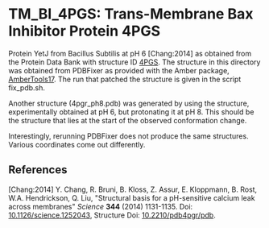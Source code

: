 # TM_BI_4PGS: Trans-Membrane Bax Inhibitor Protein 4PGS

Protein YetJ from Bacillus Subtilis at pH 6 [Chang:2014] as obtained from the
Protein Data Bank with structure ID [4PGS](http://www.rcsb.org/pdb/explore/explore.do?structureId=4pgs).
The structure in this directory was obtained from PDBFixer as provided with
the Amber package, [AmberTools17](http://ambermd.org/). The run that
patched the structure is given in the script fix_pdb.sh.

Another structure (4pgr_ph8.pdb) was generated by using the structure,
experimentally obtained at pH 6, but protonating it at pH 8. This should be
the structure that lies at the start of the observed conformation change.

Interestingly, rerunning PDBFixer does not produce the same structures. Various
coordinates come out differently.

## References

[Chang:2014] Y. Chang, R. Bruni, B. Kloss, Z. Assur, E. Kloppmann, B. Rost,
W.A. Hendrickson, Q. Liu, "Structural basis for a pH-sensitive calcium leak
across membranes" _Science_ **344** (2014) 1131-1135. 
Doi: [10.1126/science.1252043](https://dx.doi.org/10.1126/science.1252043),
Structure Doi: [10.2210/pdb4pgr/pdb](https://dx.doi.org/10.2210/pdb4pgr/pdb).
